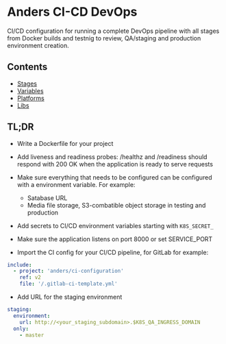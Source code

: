 # Anders CI-CD DevOps

CI/CD configuration for running a complete DevOps pipeline with all stages
from Docker builds and testnig to review, QA/staging and production environment
creation.

## Contents
* [Stages](pages/stages.md)
* [Variables](pages/variables.md)
* [Platforms](pages/platforms/index.md)
* [Libs](pages/libs/index.md)

## TL;DR
- Write a Dockerfile for your project

- Add liveness and readiness probes: /healthz and /readiness should respond with 200 OK when the application is ready to serve requests

- Make sure everything that needs to be configured can be configured with a environment variable. For example:
    - Satabase URL
    - Media file storage, S3-combatible object storage in testing and production

- Add secrets to CI/CD environment variables starting with `K8S_SECRET_`

- Make sure the application listens on port 8000 or set SERVICE_PORT

- Import the CI config for your CI/CD pipeline, for GitLab for example:
```yaml
include:
  - project: 'anders/ci-configuration'
    ref: v2
    file: '/.gitlab-ci-template.yml'
```

- Add URL for the staging environment
```yaml
staging:
  environment:
    url: http://<your_staging_subdomain>.$K8S_QA_INGRESS_DOMAIN
  only:
    - master
```
